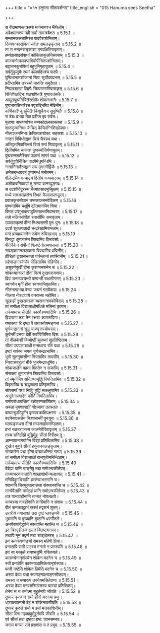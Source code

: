 +++
title = "०१५ हनुमता सीतादर्शनम्"
title_english = "015 Hanuma sees Seetha"

+++


  
स वीक्षमाणस्तत्रस्थो मार्गमाणश्च मैथिलीम्।  
अवेक्षमाणश्च महीं सर्वां तामन्ववैक्षत ॥ 5.15.1 ॥   
सन्तानकलताभिश्च पादपैरुशोभिताम्।  
दिव्यगन्धरसोपेतां सर्वतः समलङ्कृताम् ॥ 5.15.2 ॥   
तां स नन्दनसङ्काशां मृगपक्षिभिरावृताम्।  
हर्म्यप्रासादसंवाधां कोकिलाकुलनिस्वनाम् ॥ 5.15.3 ॥   
काञ्चनोत्पलपद्माभिर्वापीभिरुपशोभिताम्।  
बह्वासनकुथोपेतां बहुभूमिगृहायुताम् ॥ 5.15.4 ॥   
सर्वर्तुकुसुमैः रम्यां फलवद्भिश्च पादपैः।  
पुष्पितानामशोकानां श्रिया सूर्योदयप्रभाम् ॥ 5.15.5 ॥   
प्रदीप्तामिव तत्रस्थो मारुतिः समुदैक्षत।  
निष्पत्रशाखां विहगैः क्रियमाणामिवासकृत् ॥ 5.15.6 ॥   
विनिष्पितद्भिः शतशश्चित्रैः पुष्पावतंसकैः।  
आमूलपुष्पनिचितैरशोकैः शोकनाशनैः ॥ 5.15.7 ॥   
पुष्पभारातिभारैश्च स्पृशद्भिरिव मेदिनीम्।  
कर्णिकारैः कुसुमितैः किंशुकैश्च सुपुष्पितैः ॥ 5.15.8 ॥   
स देशः प्रभया तेषां प्रदीप्त इव सर्वतः।  
पुन्नागाः सप्तपर्णाश्च चम्पकोद्दालकास्तथा ॥ 5.15.9 ॥   
शातकुम्भनिभाः केचित् केचिदग्निशिखोपमाः।  
नीलाञ्जननिभाः केचित्तत्राशोकाः सहस्रशः ॥ 5.15.10 ॥   
नन्दनं विविधोद्यानं चित्रं चैत्ररथं यथा।  
अतिवृत्तमिवाचिन्त्यं दिव्यं रम्यं श्रियावृतम् ॥ 5.15.11 ॥   
द्वितीयमिव चाकाशं पुष्पज्योतिर्गणायुतम्।  
पुष्परत्नशतैश्चित्रं पञ्चमं सागरं यथा ॥ 5.15.12 ॥   
सर्वर्तुपुष्पैर्निचितं पादपैर्मधुगन्धिभिः।  
नानानिनादैरुद्यानं रम्यं मृगगणैर्द्विजैः ॥ 5.15.13 ॥   
अनेकग्रन्धप्रवहं पुण्यगन्धं मनोरमम्।  
शैलेन्द्रमिव गन्धाढ्यं द्वितीयं गन्धमादनम् ॥ 5.15.14 ॥   
अशोकवनिकायां तु तस्यां वानरपुङ्गवः।  
स ददर्शाविदूरस्थं चैत्यप्रासादमुच्छ्रितम् ॥ 5.15.15 ॥   
मध्ये स्तम्भसहस्रेण स्थितं कैलासपाण्डुरम्।  
प्रवालकृतसोपानं तप्तकाञ्जनवेदिकम् ॥ 5.15.16 ॥   
मुष्णन्तमिव चक्षूंषि द्योतमानमिव श्रिया।  
विमलं प्रांशुभावत्वादुल्लिखन्तमिवाम्बरम् ॥ 5.15.17 ॥   
ततो मलिनसंवीतां राक्षसीभिः समावृताम्।  
उपवासकृशां दीनां निःश्वसन्तीं पुनः पुनः ॥ 5.15.18 ॥   
ददर्श शुक्लपक्षादौ चन्द्ररेखामिवामलाम्।  
मन्दं प्रख्यायमानेन रूपेण रुचिरप्रभाम् ॥ 5.15.19 ॥   
पिनद्धां धूमजालेन शिखामिव विभावसोः।  
पीतेनैकेन संवीतां क्लिष्टेनोत्तमवाससा ॥ 5.15.20 ॥   
सपङ्कामनलङ्कारां विपद्मामिव पद्मिनीम्।  
व्रीडितां दुःखसन्तप्तां परिम्लानां तपस्विनीम् ॥ 5.15.21 ॥   
ग्रहेणाङ्गारकेणेव पीडितामिव रोहिणीम्।  
अश्रुपर्णमुखीं दीनां कृशामनशनेन च ॥ 5.15.22 ॥   
शोकध्यानपरां दीनां नित्यं दुःखपरायणाम्।  
प्रियं जनमपश्यन्तीं पश्यन्तीं राक्षसीगणम् ॥ 5.15.23 ॥   
स्वगणेन मृगीं हीनां श्वगणाभिवृतामिव।  
नीलनागाभया वेण्या जघनं गतयैकया ॥ 5.15.24 ॥   
नीलया नीरदापाये वनराज्या महीमिव।  
सुखार्हां दुःखसन्तप्तां व्यसनानामकोविदाम् ॥ 5.15.25 ॥   
तां समीक्ष्य विशालाक्षीमधिकं मलिनां कृशाम्।  
तर्कयामास सीतेति कारणैरुपपादिभिः ॥ 5.15.26 ॥   
ह्रियमाणा तदा तेन रक्षसा कामरूपिणा।  
यथारूपा हि दृष्टा वै तथारूपेयमङ्गना ॥ 5.15.27 ॥   
पूर्णचन्द्राननां सुभ्रूं चारुवृत्तपयोधराम्।  
कुर्वन्तीं प्रभया देवीं सर्वावितिमिरा दिशः ॥ 5.15.28 ॥   
तां नीलकेशीं बिम्बोष्ठीं सुमघ्यां सुप्रतिष्ठिताम्।  
सीतां पद्मपलाशाक्षीं मन्मथस्य रतिं यथा ॥ 5.15.29 ॥   
इष्टां सर्वस्य जगतः पूर्णचन्द्रप्रभामिव।  
भूमौ सुतनुमासीनां नियतामिव तापसीम् ॥ 5.15.30 ॥   
निश्वासबहुलां भीरुं भुजगेन्द्रवधूमिव।  
शोकजालेन महता विततेन न राजतीम् ॥ 5.15.31 ॥   
संसक्तां धूमजालेन शिखामिव विभावसोः।  
तां स्मृतीमिव सन्दिग्धामृद्धिं निपतितामिव ॥ 5.15.32 ॥   
विहतामिव च श्रद्धामाशां प्रतिहतामिव।  
सोपसर्गां यथा सिद्धिं बुद्धिं सकलुषामिव ॥ 5.15.33 ॥   
अभूतेनापवादेन कीर्तिं निपतितामिव।  
रामोपरोधव्यथितां रक्षोहरणकर्शिताम् ॥ 5.15.34 ॥   
अबलां मृगशावाक्षीं वीक्षमाणां ततस्ततः।  
बाष्पाम्बुपरिपूर्णेन कृष्णवक्राक्षिपक्ष्मणा ॥ 5.15.35 ॥   
वदनेनाप्रसन्नेन निःश्वसन्तीं पुनःपुनः ॥ 5.15.36 ॥   
मलपङ्कधरां दीनां मण्डनार्हाममण्डिताम्।  
प्रभां नक्षत्रराजस्य कालमेघैरिवावृताम् ॥ 5.15.37 ॥   
तस्य सन्दिदिहे बुद्धिर्मुहुः सीतां निरीक्ष्य तु।  
आम्नायानामयोगेन विद्यां प्रशिथिलामिव ॥ 5.15.38 ॥   
दुःखेन बुबुधे सीतां हनुमाननलङ्कृताम्।  
संस्कारेण यथा हीनां वाचमर्थान्तरं गताम् ॥ 5.15.39 ॥   
तां समीक्ष्य विशालाक्षीं राजपुत्रीमनिन्दिताम्।  
तर्कयामास सीतेति कारणैरुपपादिभिः ॥ 5.15.40 ॥   
वैदेह्या यानि चाङ्गेषु तदा रामोऽन्वकीर्तयत्।  
तान्याभरणजालानि शाखाशोभीन्यलक्षयत् ॥ 5.15.41 ॥   
मणिविद्रुमचित्राणि हस्तेष्वाभरणानि च।  
श्यामानि चिरयुक्तत्वात्तथा संस्थानवन्ति च ॥ 5.15.42 ॥   
तान्येवैतानि मन्येऽहं यानि रामोऽन्वकीर्तयत् ॥ 5.15.43 ॥   
तत्र यान्यवहीनानि तान्यहं नोपलक्षये।  
यान्यस्या नावहीनानि तानीमानि न संशयः ॥ 5.15.44 ॥   
पीतं कनकपट्टाभं स्रस्तं तद्वसनं शुभम्।  
उत्तरीयं नगासक्तं तदा दृष्टं प्लवङ्गमैः ॥ 5.15.45 ॥   
भूषणानि च मुख्यानि दृष्टानि धरणीतले।  
अनयैवापविद्धानि स्वनवन्ति महान्ति च ॥ 5.15.46 ॥   
इदं चिरगृहीतत्वाद्वसनं क्लिष्टवत्तरम्।  
तथापि नूनं तद्वर्णं तथा श्राद्यथेतरत् ॥ 5.15.47 ॥   
इयं कनकवर्णाङ्गी रामस्य महिषी प्रिया।  
प्रनष्टापि सती याऽस्य मनसो न प्रणश्यति ॥ 5.15.48 ॥   
इयं सा यत्कृते रामश्चतुर्भिः परितप्यते।  
कारुण्येनानृशंस्येन शोकेन मदनेन च ॥ 5.15.49 ॥   
स्त्री प्रनष्टेति कारुण्यादाश्रितेत्यानृशंस्यतः।  
पत्नी नष्टेति शोकेन प्रियेति मदनेन च ॥ 5.15.50 ॥   
अस्या देव्या यथा रूपमङ्गप्रत्यङ्गसौष्ठवम्।  
रामस्य च यथारूपं तस्येयमसितेक्षणा ॥ 5.15.51 ॥   
अस्या देव्या मनस्तस्मिंस्तस्य चास्यां प्रतिष्ठितम्।  
तेनेयं स च धर्मात्मा मुहूर्तमपि जीवति ॥ 5.15.52 ॥   
दुष्करं कृतवान् रामो हीनो यदनया प्रभुः।  
धारयत्यात्मनो देहं न शोकेनावसीदति ॥ 5.15.53 ॥   
दुष्करं कुरुते रामो य इमां मत्तकाशिनीम्।  
सीतां विना महाबाहुर्मुहूर्तमपि जीवति ॥ 5.15.54 ॥   
एवं सीतां तदा दृष्ट्वा हृष्टः पवनसम्भवः।  
जगाम मनसा रामं प्रशशंस च तं प्रभुम् ॥ 5.15.55 ॥   
